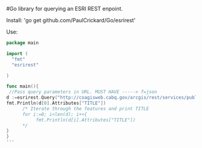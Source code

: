 #Go library for querying an ESRI REST enpoint.

Install:
'go get github.com/PaulCrickard/Go/esrirest'


Use:
```go
package main

import (
  "fmt"
  "esrirest"

)

func main(){
 //Pass query parameters in URL. MUST HAVE -----> f=json
d :=esrirest.Query("http://coagisweb.cabq.gov/arcgis/rest/services/public/PublicArt/MapServer/0/query?where=1=1&outFields=*&f=json")
fmt.Println(d[0].Attributes["TITLE"])
      /* Iterate through the features and print TITLE
      for i:=0; i<len(d); i++{
           fmt.Println(d[i].Attributes["TITLE"])
      */
}
}
'''
